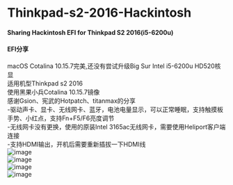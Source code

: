 # Thinkpad-s2-2016-Hackintosh
#### Sharing Hackintosh EFI for Thinkpad S2 2016(i5-6200u)

#### EFI分享  
macOS Cotalina 10.15.7完美,还没有尝试升级Big Sur
Intel i5-6200u HD520核显  
适用机型Thinkpad s2 2016  
使用黑果小兵Cotalina 10.15.7镜像  
感谢Gsion、宪武的Hotpatch、titanmax的分享  
-驱动声卡、显卡、无线网卡、蓝牙，电池电量显示，可以正常睡眠，支持触摸板手势、小红点，支持Fn+F5/F6亮度调节  
-无线网卡没有更换，使用的原装Intel 3165ac无线网卡，需要使用Heliport客户端连接  
-支持HDMI输出，开机后需要重新插拔一下HDMI线  
![image](https://user-images.githubusercontent.com/22268447/115813652-22884300-a426-11eb-9d16-522f738c274b.png)  
![image](https://user-images.githubusercontent.com/22268447/115813682-316ef580-a426-11eb-8d02-e534113da025.png)  
![image](https://user-images.githubusercontent.com/22268447/115813863-9591b980-a426-11eb-8dcd-65bbd1e78653.png)  
![image](https://user-images.githubusercontent.com/22268447/115813825-7d219f00-a426-11eb-8c95-fed92020393a.png)
